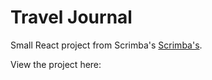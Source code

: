 # Travel Journal

Small React project from Scrimba's [Scrimba's](https://scrimba.com/learn/learnreact).

View the project here:
